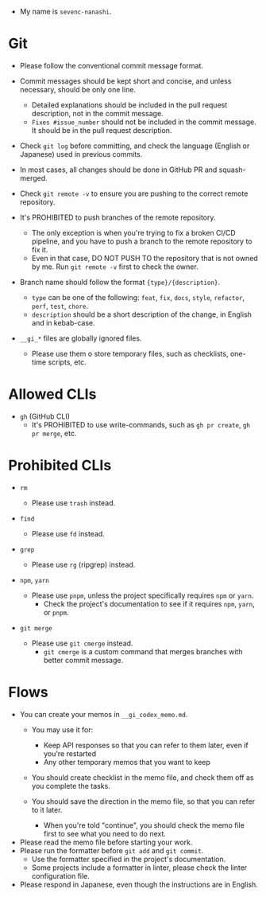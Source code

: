 - My name is `sevenc-nanashi`.

# Git

- Please follow the conventional commit message format.
- Commit messages should be kept short and concise, and unless necessary, should be only one line.
  - Detailed explanations should be included in the pull request description, not in the commit message.
  - `Fixes #issue_number` should not be included in the commit message. It should be in the pull request description.
- Check `git log` before committing, and check the language (English or Japanese) used in previous commits.
- In most cases, all changes should be done in GitHub PR and squash-merged.
- Check `git remote -v` to ensure you are pushing to the correct remote repository.
- It's PROHIBITED to push branches of the remote repository.
  - The only exception is when you're trying to fix a broken CI/CD pipeline, and you have to push a branch to the remote repository to fix it.
  - Even in that case, DO NOT PUSH TO the repository that is not owned by me. Run `git remote -v` first to check the owner.

- Branch name should follow the format `{type}/{description}`.
  - `type` can be one of the following: `feat`, `fix`, `docs`, `style`, `refactor`, `perf`, `test`, `chore`.
  - `description` should be a short description of the change, in English and in kebab-case.

- `__gi_*` files are globally ignored files.
  - Please use them o store temporary files, such as checklists, one-time scripts, etc.

# Allowed CLIs

- `gh` (GitHub CLI)
  - It's PROHIBITED to use write-commands, such as `gh pr create`, `gh pr merge`, etc.

# Prohibited CLIs

- `rm`
  - Please use `trash` instead.

- `find`
  - Please use `fd` instead.

- `grep`
  - Please use `rg` (ripgrep) instead.

- `npm`, `yarn`
  - Please use `pnpm`, unless the project specifically requires `npm` or `yarn`.
    - Check the project's documentation to see if it requires `npm`, `yarn`, or `pnpm`.

- `git merge`
  - Please use `git cmerge` instead.
    - `git cmerge` is a custom command that merges branches with better commit message.

# Flows

- You can create your memos in `__gi_codex_memo.md`.
  - You may use it for:
    - Keep API responses so that you can refer to them later, even if you're restarted
    - Any other temporary memos that you want to keep

  - You should create checklist in the memo file, and check them off as you complete the tasks.
  - You should save the direction in the memo file, so that you can refer to it later.
    - When you're told "continue", you should check the memo file first to see what you need to do next.
- Please read the memo file before starting your work.
- Please run the formatter before `git add` and `git commit`.
  - Use the formatter specified in the project's documentation.
  - Some projects include a formatter in linter, please check the linter configuration file.
- Please respond in Japanese, even though the instructions are in English.
